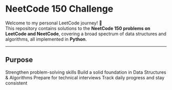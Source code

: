 # NeetCode 150 Challenge

Welcome to my personal LeetCode journey! 🚀  
This repository contains solutions to the **NeetCode 150 problems on LeetCode and NeetCode**, covering a broad spectrum of data structures and algorithms, all implemented in **Python**.

---

## Purpose

Strengthen problem-solving skills
Build a solid foundation in Data Structures & Algorithms
Prepare for technical interviews
Track daily progress and stay consistent


